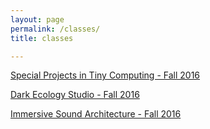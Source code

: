 ```yaml
---
layout: page
permalink: /classes/
title: classes

---
```


<!-- <div class="img_row">
  <img class="col two" src="/img/kae.jpg"/>
</div> -->
<!--
<img src="{{ site.baseurl }}/img/kae.jpg"> -->


[Special Projects in Tiny Computing - Fall 2016](http://kevinegbert.com/sptc)

[Dark Ecology Studio - Fall 2016](http://kevinegbert.com/des)

[Immersive Sound Architecture - Fall 2016](http://kevinegbert.com/isa)

<!-- [Introduction to Sound - Fall 2014](http://kevinegbert.com/sound) -->

<br>

<!-- [Smaller](http://25.io/smaller/) -->
